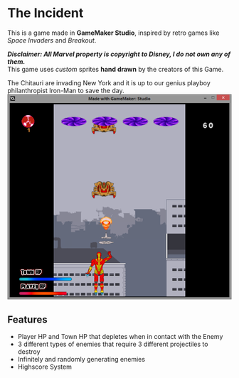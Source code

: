 # The Incident

This is a game made in **GameMaker Studio**, inspired by retro games like *Space Invaders* and *Breakout*.  
  
***Disclaimer: All Marvel property is copyright to Disney, I do not own any of them.***  
This game uses *custom* sprites **hand drawn** by the creators of this Game.  

The Chitauri are invading New York and it is up to our genius playboy philanthropist Iron-Man to save the day.    
![Game](https://github.com/LordZed400/The-Incident/blob/master/screenshots/Screenshot-2.png "The Actual Game")  

## Features
- Player HP and Town HP that depletes when in contact with the Enemy
- 3 different types of enemies that require 3 different projectiles to destroy
- Infinitely and randomly generating enemies
- Highscore System


